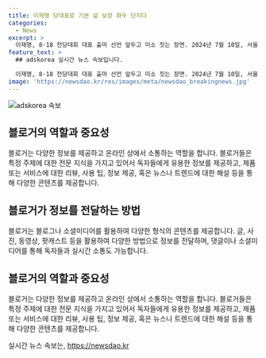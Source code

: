 ```yaml
---
title: 이재명 당대표로 기본 삶 보장 화두 던지다
categories:
  - News
excerpt: >
  이재명, 8·18 전당대회 대표 출마 선언 앞두고 미소 짓는 장면. 2024년 7월 10일, 서울 여의도 당사에서. (150자)
feature_text: >
  ## adskorea 실시간 뉴스 속보입니다.

  이재명, 8·18 전당대회 대표 출마 선언 앞두고 미소 짓는 장면. 2024년 7월 10일, 서울 여의도 당사에서. (150자)
image: 'https://newsdao.kr/res/images/meta/newsdao_breakingnews.jpg'
---
```


<p><img src="https://newsdao.kr/res/images/meta/newsdao_breakingnews.jpg" alt="adskorea 속보" /></p>

<h2 data-ke-size="size26">블로거의 역할과 중요성</h2>

<p data-ke-size="size16">블로거는 다양한 정보를 제공하고 온라인 상에서 소통하는 역할을 합니다. 블로거들은 특정 주제에 대한 전문 지식을 가지고 있어서 독자들에게 유용한 정보를 제공하고, 제품 또는 서비스에 대한 리뷰, 사용 팁, 정보 제공, 혹은 뉴스나 트렌드에 대한 해설 등을 통해 다양한 콘텐츠를 제공합니다.</p>

<h2 data-ke-size="size26">블로거가 정보를 전달하는 방법</h2>

<p data-ke-size="size16">블로거는 블로그나 소셜미디어를 활용하여 다양한 형식의 콘텐츠를 제공합니다. 글, 사진, 동영상, 팟캐스트 등을 활용하여 다양한 방법으로 정보를 전달하며, 댓글이나 소셜미디어를 통해 독자들과 실시간 소통도 가능합니다.</p>

<h2 data-ke-size="size26">블로거의 역할과 중요성</h2>

<p data-ke-size="size16">블로거는 다양한 정보를 제공하고 온라인 상에서 소통하는 역할을 합니다. 블로거들은 특정 주제에 대한 전문 지식을 가지고 있어서 독자들에게 유용한 정보를 제공하고, 제품 또는 서비스에 대한 리뷰, 사용 팁, 정보 제공, 혹은 뉴스나 트렌드에 대한 해설 등을 통해 다양한 콘텐츠를 제공합니다.</p>
실시간 뉴스 속보는, <a href="https://newsdao.kr" rel="dofollow">https://newsdao.kr</a>


